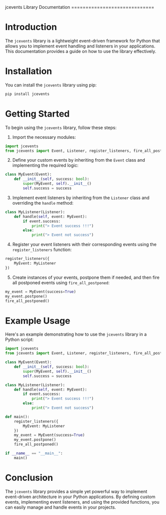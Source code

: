 jcevents Library Documentation =============================

# Introduction

The `jcevents` library is a lightweight event-driven framework for
Python that allows you to implement event handling and listeners in your
applications. This documentation provides a guide on how to use the
library effectively.

# Installation

You can install the `jcevents` library using pip:

``` bash
pip install jcevents
```

# Getting Started

To begin using the `jcevents` library, follow these steps:

1.  Import the necessary modules:

``` python
import jcevents
from jcevents import Event, Listener, register_listeners, fire_all_postponed
```

2.  Define your custom events by inheriting from the `Event` class and
    implementing the required logic:

``` python
class MyEvent(Event):
    def __init__(self, success: bool):
        super(MyEvent, self).__init__()
        self.success = success
```

3.  Implement event listeners by inheriting from the `Listener` class
    and overriding the `handle` method:

``` python
class MyListener(Listener):
    def handle(self, event: MyEvent):
        if event.success:
            print("> Event success !!!")
        else:
            print("> Event not success")
```

4.  Register your event listeners with their corresponding events using
    the `register_listeners` function:

``` python
register_listeners({
    MyEvent: MyListener
})
```

5.  Create instances of your events, postpone them if needed, and then
    fire all postponed events using `fire_all_postponed`:

``` python
my_event = MyEvent(success=True)
my_event.postpone()
fire_all_postponed()
```

# Example Usage

Here\'s an example demonstrating how to use the `jcevents` library in a
Python script:

``` python
import jcevents
from jcevents import Event, Listener, register_listeners, fire_all_postponed

class MyEvent(Event):
    def __init__(self, success: bool):
        super(MyEvent, self).__init__()
        self.success = success

class MyListener(Listener):
    def handle(self, event: MyEvent):
        if event.success:
            print("> Event success !!!")
        else:
            print("> Event not success")

def main():
    register_listeners({
        MyEvent: MyListener
    })
    my_event = MyEvent(success=True)
    my_event.postpone()
    fire_all_postponed()

if __name__ == "__main__":
    main()
```

# Conclusion

The `jcevents` library provides a simple yet powerful way to implement
event-driven architecture in your Python applications. By defining
custom events, implementing event listeners, and using the provided
functions, you can easily manage and handle events in your projects.
